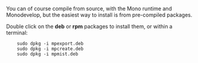 You can of course compile from source, with the Mono runtime and Monodevelop, but the easiest way to install is from pre-compiled packages.

Double click on the **deb** or **rpm** packages to install them, or within a terminal:

```
    sudo dpkg -i mpexport.deb
    sudo dpkg -i mpcreate.deb
    sudo dpkg -i mpmist.deb
```